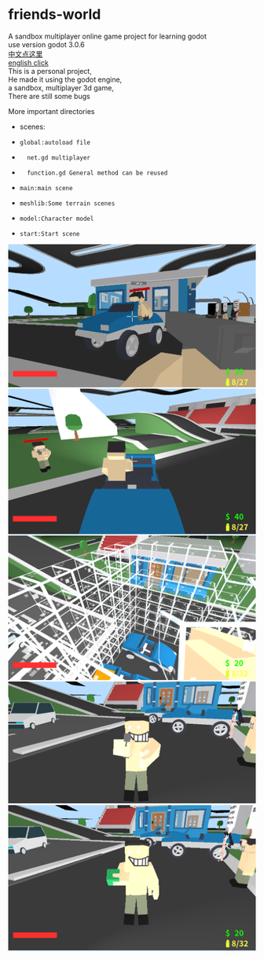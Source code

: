 # friends-world
A sandbox multiplayer online game project for learning godot  
use version godot 3.0.6  
[中文点这里](/readme_zh.md)  
[english click](/README.md)   
This is a personal project,  
He made it using the godot engine,  
a sandbox, multiplayer 3d game,  
There are still some bugs  

More important directories  
*   scenes:
*     global:autoload file
*       net.gd multiplayer
*       function.gd General method can be reused
- 	  main:main scene
- 	  meshlib:Some terrain scenes
- 	  model:Character model
- 	  start:Start scene

![alt](/img1.png)
![alt](/img2.png)
![alt](/img3.png)
![alt](/img4.png)
![alt](/img5.png)

